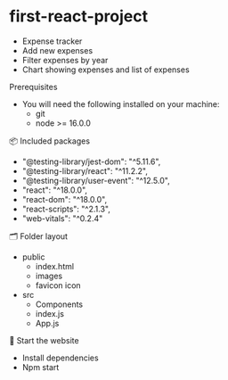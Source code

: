 # first-react-project
- Expense tracker
- Add new expenses
- Filter expenses by year
- Chart showing expenses and list of expenses

Prerequisites
- You will need the following installed on your machine:
  - git  
  - node >= 16.0.0

📦 Included packages
- "@testing-library/jest-dom": "^5.11.6",
- "@testing-library/react": "^11.2.2",
- "@testing-library/user-event": "^12.5.0",
- "react": "^18.0.0",
- "react-dom": "^18.0.0",
- "react-scripts": "^2.1.3",
- "web-vitals": "^0.2.4"

🗂 Folder layout
- public
  - index.html
  - images
  - favicon icon
- src
  - Components
  - index.js
  - App.js

🏁 Start the website
- Install dependencies
- Npm start
